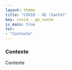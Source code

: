 ```yaml
---
layout: theme
title: "COVID - GE (Santé)"
key: covid_-_ge_sante
is_main: true
toc:
- "Contexte"
---
```


### Contexte
Contexte
